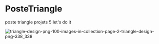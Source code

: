 # PosteTriangle
poste triangle projets 5 let's do it 

          
![triangle-design-png-100-images-in-collection-page-2-triangle-design-png-338_338](https://user-images.githubusercontent.com/52473469/103102218-593a8200-461b-11eb-9957-675d1791e6da.jpg)
